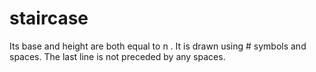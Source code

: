 # staircase
Its base and height are both equal to n . It is drawn using # symbols and spaces. The last line is not preceded by any spaces.
